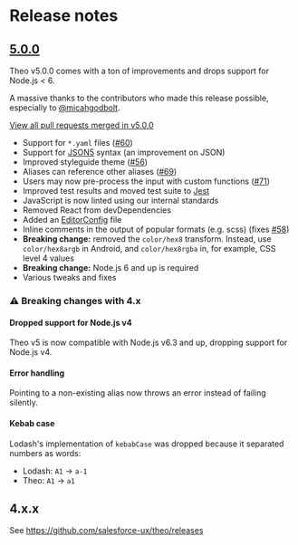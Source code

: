 # Release notes

<!-- Release notes authoring guidelines: http://keepachangelog.com/ -->

<!-- ## [Unreleased] -->

## [5.0.0]

Theo v5.0.0 comes with a ton of improvements and drops support for Node.js < 6.

A massive thanks to the contributors who made this release possible, especially to [@micahgodbolt](https://github.com/micahgodbolt).

[View all pull requests merged in v5.0.0](https://github.com/salesforce-ux/theo/pulls?utf8=%E2%9C%93&q=is%3Apr%20milestone%3Av5.0.0%20)

- Support for `*.yaml` files ([#60](https://github.com/salesforce-ux/theo/issues/60))
- Support for [JSON5](http://json5.org/) syntax (an improvement on JSON)
- Improved styleguide theme ([#56](https://github.com/salesforce-ux/theo/pull/56))
- Aliases can reference other aliases ([#69](https://github.com/salesforce-ux/theo/pull/69))
- Users may now pre-process the input with custom functions ([#71](https://github.com/salesforce-ux/theo/pull/71))
- Improved test results and moved test suite to [Jest](https://facebook.github.io/jest/)
- JavaScript is now linted using our internal standards
- Removed React from devDependencies
- Added an [EditorConfig](http://editorconfig.org/) file
- Inline comments in the output of popular formats (e.g. scss) (fixes [#58](https://github.com/salesforce-ux/theo/issues/58))
- **Breaking change:** removed the `color/hex8` transform. Instead, use `color/hex8argb` in Android, and `color/hex8rgba` in, for example, CSS level 4 values
- **Breaking change:** Node.js 6 and up is required
- Various tweaks and fixes

### ⚠️ Breaking changes with 4.x

#### Dropped support for Node.js v4

Theo v5 is now compatible with Node.js v6.3 and up, dropping support for Node.js v4.

#### Error handling

Pointing to a non-existing alias now throws an error instead of failing silently.

#### Kebab case

Lodash's implementation of `kebabCase` was dropped because it separated numbers as words:

- Lodash: `A1` -> `a-1`
- Theo: `A1` -> `a1`

## 4.x.x

See <https://github.com/salesforce-ux/theo/releases>

[Unreleased]: https://github.com/salesforce-ux/theo/compare/v5.0.0...master
[5.0.0]: https://github.com/salesforce-ux/theo/compare/v4.2.1...v5.0.0
